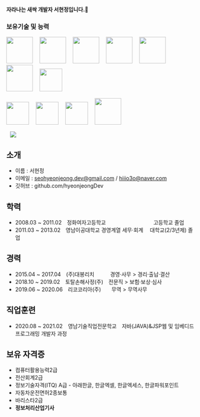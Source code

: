 __자라나는 새싹 개발자 서현정입니다.__:seedling:


### 보유기술 및 능력

<p>
<img src="https://user-images.githubusercontent.com/69497834/104555313-fe77d180-5680-11eb-829f-25031c4aa08c.jpg" height="70px">　
<img src="https://user-images.githubusercontent.com/69497834/104555779-ccb33a80-5681-11eb-8f25-669f0e7211d3.jpg" height="70px">　
<img src="https://user-images.githubusercontent.com/69497834/104555792-cf159480-5681-11eb-84e5-a5a54a36449d.jpg" height="70px">　
<img src="https://user-images.githubusercontent.com/69497834/104555788-ce7cfe00-5681-11eb-9386-35fb7e095f0d.jpg" height="70px">　
<img src="https://user-images.githubusercontent.com/69497834/104555794-cf159480-5681-11eb-9830-38d30e6a616e.jpg" height="70px">　
<img src="https://user-images.githubusercontent.com/69497834/104555790-ce7cfe00-5681-11eb-835f-b1c3245c7e30.jpg" height="70px">　
<img src="https://user-images.githubusercontent.com/69497834/104555798-cfae2b00-5681-11eb-9124-f82a5f9a779a.jpg" height="60px">　
</p>
<p>
<img src="https://user-images.githubusercontent.com/69497834/104558009-7ba54580-5685-11eb-9f99-f51e24136268.jpeg" height="60px">　
<img src="https://user-images.githubusercontent.com/69497834/104556895-af7f6b80-5683-11eb-8b82-cc6f623312d8.jpg" height="60px">　
<img src="https://user-images.githubusercontent.com/69497834/104555783-cde46780-5681-11eb-8935-390deb6c7d6c.jpg" height="60px">　
<img src="https://user-images.githubusercontent.com/69497834/104555786-cde46780-5681-11eb-85d0-f07f269356e5.jpg" height="70px">
</p>

<a href="https://instagram.com/hiiio3o">
    <img 
        src="http://img.shields.io/badge/-Instagram-pink?style=flat&logo=Instagram&link=https://instagram.com/hiiio3o/"
        style="height : auto; margin-left : 10px; margin-right : 10px;"/>
</a>

<br/>

## 소개
* 이름 : 서현정
* 이메일 : seohyeonjeong.dev@gmail.com / hiiio3o@naver.com
* 깃허브 : github.com/hyeonjeongDev

## 학력
* 2008.03 ~ 2011.02　정화여자고등학교　　　　　　　　　고등학교 졸업
* 2011.03 ~ 2013.02　영남이공대학교 경영계열 세무·회계 　대학교(2/3년제) 졸업

## 경력
* 2015.04 ~ 2017.04　(주)대봉리치　　　경영·사무 > 경리·출납·결산
* 2018.10 ~ 2019.02　토탈손해사정(주)　전문직 > 보험·보상·심사
* 2019.06 ~ 2020.06　리코코리아(주)　　무역 > 무역사무

## 직업훈련
* 2020.08 ~ 2021.02　영남기술직업전문학교　자바(JAVA)&JSP웹 및 임베디드 프로그래밍 개발자 과정

## 보유 자격증
* 컴퓨터활용능력2급
* 전산회계2급
* 정보기술자격(ITQ) A급 - 아래한글, 한글엑셀, 한글엑세스, 한글파워포인트
* 자동차운전면허2종보통
* 바리스타2급
* __정보처리산업기사__

<!--
**hyeonjeongDev/hyeonjeongDev** is a ✨ _special_ ✨ repository because its `README.md` (this file) appears on your GitHub profile.

Here are some ideas to get you started:

- 🔭 I’m currently working on ...
- 🌱 I’m currently learning ...
- 👯 I’m looking to collaborate on ...
- 🤔 I’m looking for help with ...
- 💬 Ask me about ...
- 📫 How to reach me: ...
- 😄 Pronouns: ...
- ⚡ Fun fact: ...
-->
